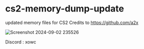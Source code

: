 # cs2-memory-dump-update
updated memory files for CS2
Credits to https://github.com/a2x

![Screenshot 2024-09-02 235526](https://github.com/user-attachments/assets/0ddeeb8c-d409-411d-a51b-5d5af1f0b334)

Discord : xowc

